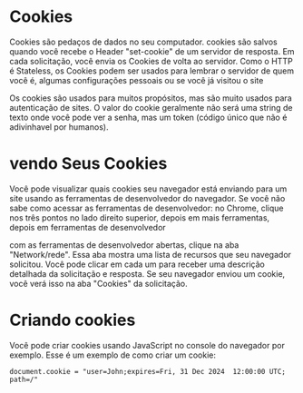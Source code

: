 # Cookies

Cookies são pedaços de dados no seu computador. cookies são salvos quando você recebe o Header "set-cookie" de um servidor de resposta. Em cada solicitação, você envia os Cookies de volta ao servidor. Como o HTTP é Stateless, os Cookies podem ser usados para  lembrar o servidor de quem você é, algumas configurações pessoais ou se você já visitou o site

Os cookies são usados para muitos propósitos, mas são muito usados para autenticação de sites. O valor do cookie geralmente não será uma string de texto onde você pode ver a senha, mas um token (código único que não é adivinhavel por humanos).

# vendo Seus Cookies

Você pode visualizar quais cookies seu navegador está enviando para um site usando as ferramentas de desenvolvedor do navegador. Se você não sabe como acessar as ferramentas de desenvolvedor: no Chrome, clique nos três pontos no lado direito superior, depois em mais ferramentas, depois em ferramentas de desenvolvedor

com as ferramentas de desenvolvedor abertas, clique na aba "Network/rede". Essa aba mostra uma lista de recursos que seu navegador solicitou. Você pode clicar em cada um para receber uma descrição detalhada da solicitação e resposta. Se seu navegador enviou um cookie, você verá isso na aba "Cookies" da solicitação. 

# Criando cookies 

Você pode criar cookies usando JavaScript no console do navegador por exemplo. Esse é um exemplo de como criar um cookie:

```javascsript
document.cookie = "user=John;expires=Fri, 31 Dec 2024  12:00:00 UTC; path=/"
```